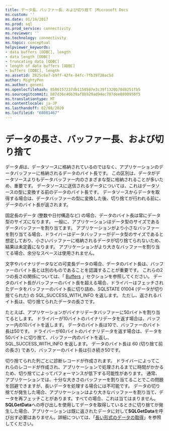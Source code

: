 ```yaml
---
title: データ長、バッファー長、および切り捨て |Microsoft Docs
ms.custom: ''
ms.date: 01/19/2017
ms.prod: sql
ms.prod_service: connectivity
ms.reviewer: ''
ms.technology: connectivity
ms.topic: conceptual
helpviewer_keywords:
- data buffers [ODBC], length
- data length [ODBC]
- truncating data [ODBC]
- length of data buffers [ODBC]
- buffers [ODBC], length
ms.assetid: 2825c6e7-b9ff-42fe-84fc-7fb39728ac5d
author: MightyPen
ms.author: genemi
ms.openlocfilehash: 8586157237db1158587e3c39f1320b78d8251fb5
ms.sourcegitcommit: b87d36c46b39af8b929ad94ec707dee8800950f5
ms.translationtype: MT
ms.contentlocale: ja-JP
ms.lasthandoff: 02/08/2020
ms.locfileid: "68081467"
---
```

# <a name="data-length-buffer-length-and-truncation"></a>データの長さ、バッファー長、および切り捨て
データ*長*は、データソースに格納されているのではなく、アプリケーションのデータバッファーに格納されるデータのバイト長です。 この区別は、データがデータソースよりもデータバッファー内のさまざまな型に格納されることが多いため、重要です。 データソースに送信されるデータについては、これはデータソースの型に変換する前のデータのバイト長です。 データソースからデータを取得する場合は、データバッファーの型に変換した後、切り捨てが行われる前に、データのバイト長が返されます。  
  
 固定長のデータ (整数や日付構造など) の場合、データのバイト長は常にデータ型のサイズになります。 一般に、アプリケーションはデータ型のサイズであるデータバッファーを割り当てます。 アプリケーションがより小さなバッファーを割り当てる場合、ドライバーはデータバッファーがデータ型のサイズであると想定しており、小さいバッファーに格納されるデータが切り捨てられないため、結果は未定義になります。 アプリケーションがより大きなバッファーを割り当てる場合、余分なスペースは使用されません。  
  
 文字やバイナリデータなどの可変長データの場合、データのバイト長は、バッファーのバイト長とは別のものであることを認識することが重要です。 これらの2つの長さの関係については、「 [Buffers](../../../odbc/reference/develop-app/buffers.md) 」セクションを参照してください。 データのバイト長がバッファーのバイト長を超える場合、ドライバーはフェッチされたデータをバッファーのバイト長に切り詰め、SQLSTATE 01004 (データが切り捨てられた) の SQL_SUCCESS_WITH_INFO を返します。 ただし、返されるバイト長は、切り捨てられたデータの長さです。  
  
 たとえば、アプリケーションがバイナリデータバッファーに50バイトを割り当てるとします。 ドライバーが10バイトのバイナリデータを返す場合は、バッファー内の10バイトを返します。 データのバイト長は10で、バッファーのバイト長は50です。 ドライバーが60バイトのバイナリデータを返す場合は、データを50バイトに切り捨て、バッファー内のバイトを返し、SQL_SUCCESS_WITH_INFO を返します。 データのバイト長は 60 (切り捨て前の長さ) であり、バッファーのバイト長は引き続き50です。  
  
 切り捨てられた列ごとに診断レコードが作成されます。 ドライバーによってこれらのレコードが作成され、アプリケーションで処理されるまでに時間がかかるため、切り捨てによってパフォーマンスが低下する可能性があります。 通常、アプリケーションでは、十分な大きさのバッファーを割り当てることでこの問題を回避できますが、長いデータを処理する場合には不可能です。 データの切り捨てが発生した場合、アプリケーションはより大きなバッファーを割り当て、データを再フェッチことがあります。すべての場合、これは当てはまりません。 **SQLGetData**への呼び出しを使用してデータを取得しているときに切り捨てが発生した場合、アプリケーションは既に返されたデータに対して**SQLGetData**を呼び出す必要はありません。詳細については、「[長い形式のデータの取得](../../../odbc/reference/develop-app/getting-long-data.md)」を参照してください。

